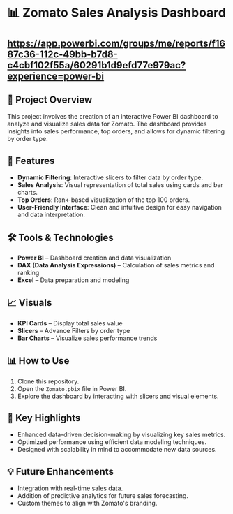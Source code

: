 # 📊 Zomato Sales Analysis Dashboard
## https://app.powerbi.com/groups/me/reports/f1687c36-112c-49bb-b7d8-c4cbf102f55a/60291b1d9efd77e979ac?experience=power-bi

## 📝 Project Overview
This project involves the creation of an interactive Power BI dashboard to analyze and visualize sales data for Zomato. The dashboard provides insights into sales performance, top orders, and allows for dynamic filtering by order type.

## 🚀 Features
- **Dynamic Filtering**: Interactive slicers to filter data by order type.
- **Sales Analysis**: Visual representation of total sales using cards and bar charts.
- **Top Orders**: Rank-based visualization of the top 100 orders.
- **User-Friendly Interface**: Clean and intuitive design for easy navigation and data interpretation.

## 🛠️ Tools & Technologies
- **Power BI** – Dashboard creation and data visualization
- **DAX (Data Analysis Expressions)** – Calculation of sales metrics and ranking
- **Excel** – Data preparation and modeling

## 📈 Visuals
- **KPI Cards** – Display total sales value
- **Slicers** – Advance Filters by order type
- **Bar Charts** – Visualize sales performance trends

## 📊 How to Use
1. Clone this repository.
2. Open the `Zomato.pbix` file in Power BI.
3. Explore the dashboard by interacting with slicers and visual elements.

## 🌟 Key Highlights
- Enhanced data-driven decision-making by visualizing key sales metrics.
- Optimized performance using efficient data modeling techniques.
- Designed with scalability in mind to accommodate new data sources.

## 💡 Future Enhancements
- Integration with real-time sales data.
- Addition of predictive analytics for future sales forecasting.
- Custom themes to align with Zomato's branding.


